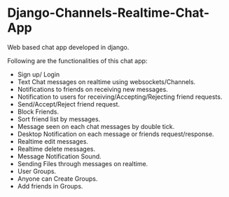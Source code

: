 # Django-Channels-Realtime-Chat-App
Web based chat app developed in django.

Following are the functionalities of this chat app:

- Sign up/ Login
- Text Chat messages on realtime using websockets/Channels.
- Notifications to friends on receiving new messages.
- Notification to users for receiving/Accepting/Rejecting friend requests.
- Send/Accept/Reject friend request.
- Block Friends.
- Sort friend list by messages.
- Message seen on each chat messages by double tick.
- Desktop Notification on each message or friends request/response.
- Realtime edit messages.
- Realtime delete messages.
- Message Notification Sound.
- Sending Files through messages on realtime.
- User Groups.
- Anyone can Create Groups.
- Add friends in Groups.
